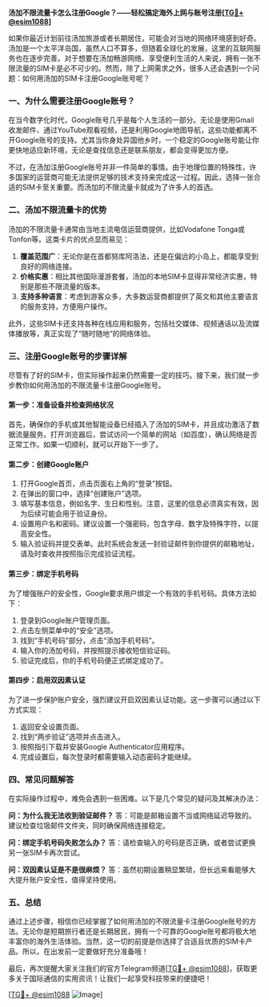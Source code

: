 **汤加不限流量卡怎么注册Google？——轻松搞定海外上网与账号注册[[TG💪+ @esim1088](https://t.me/s/esim1088)]**

如果你最近计划前往汤加旅游或者长期居住，可能会对当地的网络环境感到好奇。汤加是一个太平洋岛国，虽然人口不算多，但随着全球化的发展，这里的互联网服务也在逐步完善。对于想要在汤加畅游网络、享受便利生活的人来说，拥有一张不限流量的SIM卡是必不可少的。然而，除了上网需求之外，很多人还会遇到一个问题：如何用汤加的SIM卡注册Google账号呢？

### 一、为什么需要注册Google账号？

在当今数字化时代，Google账号几乎是每个人生活的一部分。无论是使用Gmail收发邮件、通过YouTube观看视频，还是利用Google地图导航，这些功能都离不开Google账号的支持。尤其当你身处异国他乡时，一个稳定的Google账号能让你更快地适应新环境，无论是查找信息还是联系朋友，都会变得更加方便。

不过，在汤加注册Google账号并非一件简单的事情。由于地理位置的特殊性，许多国家的运营商可能无法提供足够的技术支持来完成这一过程。因此，选择一张合适的SIM卡至关重要。而汤加的不限流量卡就成为了许多人的首选。

### 二、汤加不限流量卡的优势

汤加的不限流量卡通常由当地主流电信运营商提供，比如Vodafone Tonga或Tonfon等。这类卡片的优点显而易见：

1. **覆盖范围广**：无论你是在首都努库阿洛法，还是在偏远的小岛上，都能享受到良好的网络连接。
2. **价格实惠**：相比其他国际漫游套餐，汤加的本地SIM卡显得非常经济实惠，特别是那些不限流量的版本。
3. **支持多种语言**：考虑到游客众多，大多数运营商都提供了英文和其他主要语言的服务支持，方便用户操作。

此外，这些SIM卡还支持各种在线应用和服务，包括社交媒体、视频通话以及流媒体播放等，真正实现了“随时随地”的网络体验。

### 三、注册Google账号的步骤详解

尽管有了好的SIM卡，但实际操作起来仍然需要一定的技巧。接下来，我们就一步步教你如何用汤加的不限流量卡注册Google账号。

#### 第一步：准备设备并检查网络状况

首先，确保你的手机或其他智能设备已经插入了汤加的SIM卡，并且成功激活了数据流量服务。打开浏览器后，尝试访问一个简单的网站（如百度），确认网络是否正常工作。如果一切顺利，就可以开始下一步了。

#### 第二步：创建Google账户

1. 打开Google首页，点击页面右上角的“登录”按钮。
2. 在弹出的窗口中，选择“创建账户”选项。
3. 填写基本信息，例如名字、生日和性别。注意，这里的信息必须真实有效，因为后续可能会用于验证身份。
4. 设置用户名和密码。建议设置一个强密码，包含字母、数字及特殊字符，以提高安全性。
5. 输入验证码并提交表单。此时系统会发送一封验证邮件到你提供的邮箱地址，请及时查收并按照指示完成验证流程。

#### 第三步：绑定手机号码

为了增强账户的安全性，Google要求用户绑定一个有效的手机号码。具体方法如下：

1. 登录到Google账户管理页面。
2. 点击左侧菜单中的“安全”选项。
3. 找到“手机号码”部分，点击“添加手机号码”。
4. 输入你的汤加号码，并按照提示接收短信验证码。
5. 验证完成后，你的手机号码便正式绑定成功了。

#### 第四步：启用双因素认证

为了进一步保护账户安全，强烈建议开启双因素认证功能。这一步骤可以通过以下方式实现：

1. 返回安全设置页面。
2. 找到“两步验证”选项并点击进入。
3. 按照指引下载并安装Google Authenticator应用程序。
4. 完成设置后，每次登录时都需要输入动态密码才能继续。

### 四、常见问题解答

在实际操作过程中，难免会遇到一些困难。以下是几个常见的疑问及其解决办法：

**问：为什么我无法收到验证邮件？**
答：可能是邮箱设置不当或网络延迟导致的。建议检查垃圾邮件文件夹，同时确保网络连接稳定。

**问：绑定手机号码失败怎么办？**
答：请检查输入的号码是否正确，或者尝试更换另一张SIM卡再次尝试。

**问：双因素认证是不是很麻烦？**
答：虽然初期设置稍显繁琐，但长远来看能够大大提升账户安全性，值得坚持使用。

### 五、总结

通过上述步骤，相信你已经掌握了如何用汤加的不限流量卡注册Google账号的方法。无论你是短期旅行者还是长期居民，拥有一个可靠的Google账号都将极大地丰富你的海外生活体验。当然，这一切的前提是你选择了合适且优质的SIM卡产品。所以，在出发前一定要做好充分准备哦！

最后，再次提醒大家关注我们的官方Telegram频道[[TG💪+ @esim1088](https://t.me/s/esim1088)]，获取更多关于国际通信的实用资讯！让我们一起享受科技带来的便捷吧！

[[TG💪+ @esim1088](https://t.me/s/esim1088) ![Image](https://i.postimg.cc/4NQfJmqS/Snipaste-2025-05-13-00-14-12.png)]